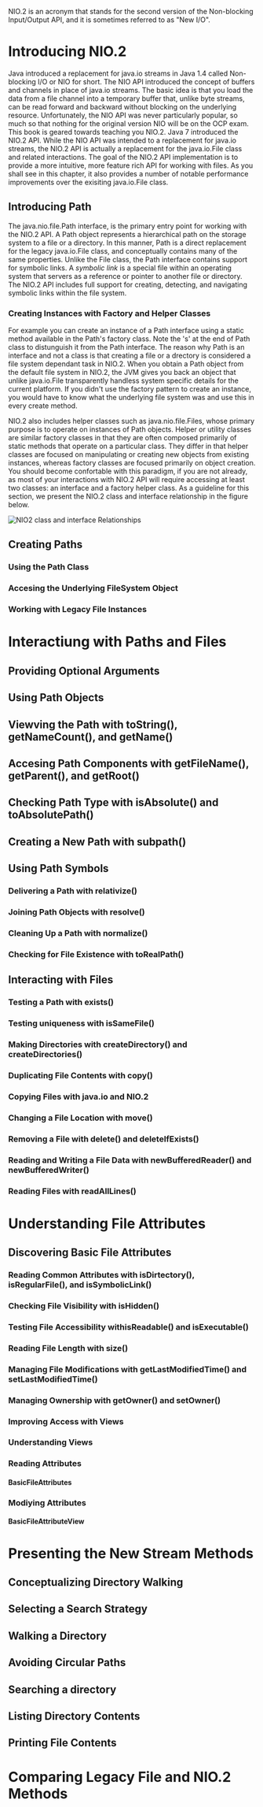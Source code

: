 NIO.2 is an acronym that stands for the second version of the Non-blocking Input/Output API, and it is sometimes referred to as "New I/O".

# Introducing NIO.2
Java introduced a replacement for java.io streams in Java 1.4 called Non-blocking I/O or NIO for short. The NIO API introduced the concept of buffers and channels in place of java.io streams. The basic idea is that you load the data from a file channel into a temporary buffer that, unlike byte streams, can be read forward and backward without blocking on the underlying resource. Unfortunately, the NIO API was never particularly popular, so much so that nothing for the original version NIO will be on the OCP exam. This book is geared towards teaching you NIO.2. Java 7 introduced the NIO.2 API. While the NIO API was intended to a replacement for java.io streams, the NIO.2 API is actually a replacement for the java.io.File class and related interactions. The goal of the NIO.2 API implementation is to provide a more intuitive, more feature rich API for working with files. As you shall see in this chapter, it also provides a number of notable performance improvements over the exisiting java.io.File class.

## Introducing Path
The java.nio.file.Path interface, is the primary entry point for working with the NIO.2 API. A Path object represents a hierarchical path on the storage system to a file or a directory. In this manner, Path is a direct replacement for the legacy java.io.File class, and conceptually contains many of the same properties. Unlike the File class, the Path interface contains support for symbolic links. A *symbolic link* is a special file within an operating system that servers as a reference or pointer to another file or directory. The NIO.2 API includes full support for creating, detecting, and navigating symbolic links within the file system.

### Creating Instances with Factory and Helper Classes
For example you can create an instance of a Path interface using a static method available in the Path's factory class. Note the 's' at the end of Path class to distunguish it from the Path interface. The reason why Path is an interface and not a class is that creating a file or a drectory is considered a file system dependant task in NIO.2. When you obtain a Path object from the default file system in NIO.2, the JVM gives you back an object that unlike java.io.File transparently handless system specific details for the current platform. If you didn't use the factory pattern to create an instance, you would have to know what the underlying file system was and use this in every create method.

NIO.2 also includes helper classes such as java.nio.file.Files, whose primary purpose is to operate on instances of Path objects. Helper or utility classes are similar factory classes in that they are often composed primarily of static methods that operate on a particular class. They differ in that helper classes are focused on manipulating or creating new objects from existing instances, whereas factory classes are focused primarily on object creation. You should become confortable with this paradigm, if you are not already, as most of your interactions with NIO.2 API will require accessing at least two classes: an interface and a factory helper class. As a guideline for this section, we present the NIO.2 class and interface relationship in the figure below.

![NIO2 class and interface Relationships](img/NIO2classInterfaceRelationship.png)

## Creating Paths
### Using the Path Class
### Accesing the Underlying FileSystem Object
### Working with Legacy File Instances

# Interactiung with Paths and Files
## Providing Optional Arguments
## Using Path Objects
## Viewving the Path with toString(), getNameCount(), and getName()
## Accesing Path Components with getFileName(), getParent(), and getRoot()
## Checking Path Type with isAbsolute() and toAbsolutePath()
## Creating a New Path with subpath()
## Using Path Symbols
### Delivering a Path with relativize()
### Joining Path Objects with resolve()
### Cleaning Up a Path with normalize()
### Checking for File Existence with toRealPath()
## Interacting with Files
### Testing a Path with exists()
### Testing uniqueness with isSameFile()
### Making Directories with createDirectory() and createDirectories()
### Duplicating File Contents with copy()
### Copying Files with java.io and NIO.2
### Changing a File Location with move()
### Removing a File with delete() and deleteIfExists()
### Reading and Writing a File Data with newBufferedReader() and newBufferedWriter()
### Reading Files with readAllLines()

# Understanding File Attributes
## Discovering Basic File Attributes
### Reading Common Attributes with isDirtectory(), isRegularFile(), and isSymbolicLink()
### Checking File Visibility with isHidden()
### Testing File Accessibility withisReadable() and isExecutable()
### Reading File Length with size()
### Managing File Modifications with getLastModifiedTime() and setLastModifiedTime()
### Managing Ownership with getOwner() and setOwner()
### Improving Access with Views
### Understanding Views
### Reading Attributes
#### BasicFileAttributes
### Modiying Attributes
#### BasicFileAttributeView

# Presenting the New Stream Methods
## Conceptualizing Directory Walking
## Selecting a Search Strategy
## Walking a Directory
## Avoiding Circular Paths
## Searching a directory
## Listing Directory Contents
## Printing File Contents

# Comparing Legacy File and NIO.2 Methods
